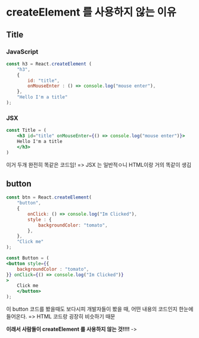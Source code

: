 createElement 를 사용하지 않는 이유
==

Title
---
### JavaScript
```js
const h3 = React.createElement (
    "h3",
    {
        id: "title",
        onMouseEnter : () => console.log("mouse enter"),
    },
    "Hello I'm a title"
);
```

### JSX
```jsx
const Title = (
    <h3 id="title" onMouseEnter={() => console.log("mouse enter")}>
    Hello I'm a title
    </h3>
)
```

이거 두개 완전히 똑같은 코드임! => JSX 는 일반적ㅇ니 HTML이랑 거의 똑같이 생김 

button
---

```js
const btn = React.createElement(
    "button",
    {
        onClick: () => console.log("Im Clicked"),
        style : {
            backgroundColor: "tomato",
        },
    },
    "Click me"
);
```

```jsx
const Button = (
<button style={{
    backgroundColor : "tomato",
}} onClick={() => console.log("Im Clicked")}
>
    Click me
    </button>
);
```
이 button 코드를 봤을때도 보다시피 개발자들이 봤을 때, 어떤 내용의 코드인지 한눈에 들어온다. => HTML 코드랑 굉장히 비슷하기 때문

**이래서 사람들이 createElement 를 사용하지 않는 것!!!!**
->    